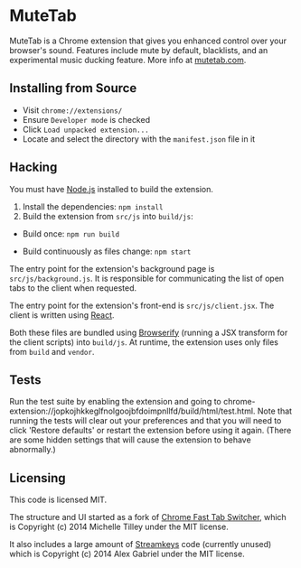 MuteTab
========================

MuteTab is a Chrome extension that gives you enhanced control over your browser's sound.  Features include mute by default, blacklists, and an experimental music ducking feature.  More info at [mutetab.com](http://www.mutetab.com/new).


Installing from Source
----------------------

 * Visit `chrome://extensions/`
 * Ensure `Developer mode` is checked
 * Click `Load unpacked extension...`
 * Locate and select the directory with the `manifest.json` file in it

Hacking
-------

You must have [Node.js](http://nodejs.org/) installed to build the extension.

1. Install the dependencies: `npm install`
2. Build the extension from `src/js` into `build/js`:

  * Build once: `npm run build`

  * Build continuously as files change: `npm start`

The entry point for the extension's background page is `src/js/background.js`. It is responsible for communicating the list of open tabs to the client when requested.

The entry point for the extension's front-end is `src/js/client.jsx`. The client is written using [React](http://facebook.github.io/react/).

Both these files are bundled using [Browserify](http://browserify.org/) (running a JSX transform for the client scripts) into `build/js`. At runtime, the extension uses only files from `build` and `vendor`.

Tests
-----
Run the test suite by enabling the extension and going to chrome-extension://jopkojhkkeglfnolgoojbfdoimpnllfd/build/html/test.html. Note that running the tests will clear out your preferences and that you will need to click 'Restore defaults' or restart the extension before using it again. (There are some hidden settings that will cause the extension to behave abnormally.)

Licensing
---------

This code is licensed MIT.

The structure and UI started as a fork of [Chrome Fast Tab Switcher](https://github.com/BinaryMuse/chrome-fast-tab-switcher), which is Copyright (c) 2014 Michelle Tilley under the MIT license.

It also includes a large amount of [Streamkeys](https://github.com/berrberr/streamkeys) code (currently unused) which is Copyright (c) 2014 Alex Gabriel under the MIT license.

